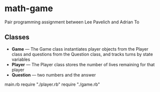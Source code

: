 # math-game

Pair programming assignment between Lee Pavelich and Adrian To

## Classes

- **Game** &mdash; The Game class instantiates player objects from the Player class and questions from the Question class, and tracks turns by state variables
- **Player** &mdash; The Player class stores the number of lives remaining for that player
- **Question** &mdash; two numbers and the answer

main.rb
require "./player.rb"
require "./game.rb"
